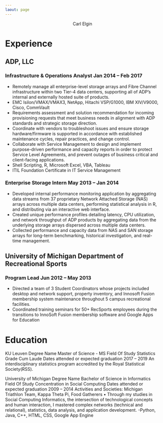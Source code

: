```yaml
---
laout: page
---
```


<p style="text-align: center;"> Carl Elgin </p>

# Experience

## ADP, LLC
### Infrastructure & Operations Analyst Jan 2014 – Feb 2017
- Remotely manage all enterprise-level storage arrays and Fibre Channel infrastructure within two Tier-4 data centers, supporting all of ADP’s internal and externally hosted suite of products.
-	EMC Isilon/VMAX/VMAX3, NetApp, Hitachi VSP/G1000, IBM XIV/V9000, Cisco, CommVault
- Requirements assessment and solution recommendation for incoming provisioning requests that meet business needs in alignment with ADP standards and strategic storage direction.
- Coordinate with vendors to troubleshoot issues and ensure storage hardware/firmware is supported in accordance with established maintenance cycles, repair practices, and change control.
- Collaborate with Service Management to design and implement purpose-driven performance and capacity reports in order to protect Service Level Agreements, and prevent outages of business critical and client-facing applications.
-	Shell Scripting, R, Microsoft Excel, VBA, Tableau
- ITIL Foundation Certificate in IT Service Management

### Enterprise Storage Intern May 2013 – Jan 2014
- Developed internal performance monitoring application by aggregating data streams from 37 proprietary Network Attached Storage (NAS) arrays across multiple data centers, performing statistical analysis in R, and distributing via an interactive web interface.
- Created unique performance profiles detailing latency, CPU utilization, and network throughput of ADP products by aggregating data from the underlying storage arrays dispersed across multiple data centers.
- Collected performance and capacity data from NAS and SAN storage arrays for long-term benchmarking, historical investigation, and real-time management.

## University of Michigan Department of Recreational Sports
### Program Lead Jun 2012 – May 2013
- Directed a team of 3 Student Coordinators whose projects included desktop and network support, property inventory, and Innosoft Fusion membership system maintenance throughout 5 campus recreational facilities.
- Coordinated training seminars for 50+ RecSports employees during the transitions to InnoSoft Fusion
membership software and Google Apps for Education

# Education

KU Leuven
Degree Name Master of Science - MS
Field Of Study Statistics
Grade Cum Laude
Dates attended or expected graduation 2017 – 2019
An interdisciplinary statistics program accredited by the Royal Statistical Society(RSS).


University of Michigan
Degree Name Bachelor of Science in Informatics
Field Of Study Concentration in Social Computing
Dates attended or expected graduation 2009 – 2014
Activities and Societies: Michigan Triathlon Team, Kappa Theta Pi, Food Gatherers
• Through my studies in Social Computing Informatics, the intersection of technological concepts and human interaction, I mastered complex networks (technical and relational), statistics, data analysis, and application development.
-Python, Java, C++, HTML, CSS, Google App Engine

